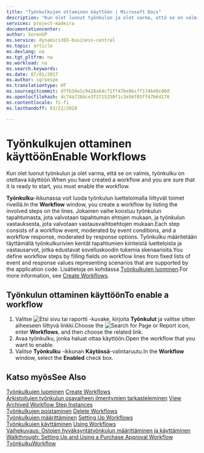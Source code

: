 ```yaml
---
title: "Työnkulkujen ottaminen käyttöön | Microsoft Docs"
description: "Kun olet luonut työnkulun ja olet varma, että se on valmis, työnkulku on otettava käyttöön."
services: project-madeira
documentationcenter: 
author: SorenGP
ms.service: dynamics365-business-central
ms.topic: article
ms.devlang: na
ms.tgt_pltfrm: na
ms.workload: na
ms.search.keywords: 
ms.date: 07/01/2017
ms.author: sgroespe
ms.translationtype: HT
ms.sourcegitcommit: d7fb34e1c9428a64c71ff47be8bcff174649c00d
ms.openlocfilehash: dc74a72bbce3f3715250f1c3e56f03ff47b64170
ms.contentlocale: fi-fi
ms.lasthandoff: 03/22/2018

---
```

# <a name="enable-workflows"></a><span data-ttu-id="5e22d-103">Työnkulkujen ottaminen käyttöön</span><span class="sxs-lookup"><span data-stu-id="5e22d-103">Enable Workflows</span></span>
<span data-ttu-id="5e22d-104">Kun olet luonut työnkulun ja olet varma, että se on valmis, työnkulku on otettava käyttöön.</span><span class="sxs-lookup"><span data-stu-id="5e22d-104">When you have created a workflow and you are sure that it is ready to start, you must enable the workflow.</span></span>  

 <span data-ttu-id="5e22d-105">**Työnkulku**-ikkunassa voit luoda työnkulun luetteloimalla liittyvät toimet riveillä.</span><span class="sxs-lookup"><span data-stu-id="5e22d-105">In the **Workflow** window, you create a workflow by listing the involved steps on the lines.</span></span> <span data-ttu-id="5e22d-106">Jokainen vaihe koostuu työnkulun tapahtumasta, jota valvotaan tapahtuman ehtojen mukaan, ja työnkulun vastauksesta, jota valvotaan vastausvaihtoehtojen mukaan.</span><span class="sxs-lookup"><span data-stu-id="5e22d-106">Each step consists of a workflow event, moderated by event conditions, and a workflow response, moderated by response options.</span></span> <span data-ttu-id="5e22d-107">Työnkulku määritetään täyttämällä työnkulkurivien kentät tapahtumien kiinteistä luetteloista ja vastausarvot, jotka edustavat sovelluskoodin tukemia skenaarioita.</span><span class="sxs-lookup"><span data-stu-id="5e22d-107">You define workflow steps by filling fields on workflow lines from fixed lists of event and response values representing scenarios that are supported by the application code.</span></span> <span data-ttu-id="5e22d-108">Lisätietoja on kohdassa [Työnkulkujen luominen](across-how-to-create-workflows.md).</span><span class="sxs-lookup"><span data-stu-id="5e22d-108">For more information, see [Create Workflows](across-how-to-create-workflows.md).</span></span>  

## <a name="to-enable-a-workflow"></a><span data-ttu-id="5e22d-109">Työnkulun ottaminen käyttöön</span><span class="sxs-lookup"><span data-stu-id="5e22d-109">To enable a workflow</span></span>  
1.  <span data-ttu-id="5e22d-110">Valitse ![Etsi sivu tai raportti](media/ui-search/search_small.png "Etsi sivu tai raportti -kuvake") -kuvake, kirjoita **Työnkulut** ja valitse sitten aiheeseen liittyvä linkki.</span><span class="sxs-lookup"><span data-stu-id="5e22d-110">Choose the ![Search for Page or Report](media/ui-search/search_small.png "Search for Page or Report icon") icon, enter **Workflows**, and then choose the related link.</span></span>  
2.  <span data-ttu-id="5e22d-111">Avaa työnkulku, jonka haluat ottaa käyttöön.</span><span class="sxs-lookup"><span data-stu-id="5e22d-111">Open the workflow that you want to enable.</span></span>  
3.  <span data-ttu-id="5e22d-112">Valitse **Työnkulku** -ikkunan **Käytössä**-valintaruutu.</span><span class="sxs-lookup"><span data-stu-id="5e22d-112">In the **Workflow** window, select the **Enabled** check box.</span></span>  

## <a name="see-also"></a><span data-ttu-id="5e22d-113">Katso myös</span><span class="sxs-lookup"><span data-stu-id="5e22d-113">See Also</span></span>  
 <span data-ttu-id="5e22d-114">[Työnkulkujen luominen](across-how-to-create-workflows.md) </span><span class="sxs-lookup"><span data-stu-id="5e22d-114">[Create Workflows](across-how-to-create-workflows.md) </span></span>  
 <span data-ttu-id="5e22d-115">[Arkistoitujen työnkulun osavaiheen ilmentymien tarkasteleminen](across-how-to-view-archived-workflow-step-instances.md) </span><span class="sxs-lookup"><span data-stu-id="5e22d-115">[View Archived Workflow Step Instances](across-how-to-view-archived-workflow-step-instances.md) </span></span>  
 <span data-ttu-id="5e22d-116">[Työnkulkujen poistaminen](across-how-to-delete-workflows.md) </span><span class="sxs-lookup"><span data-stu-id="5e22d-116">[Delete Workflows](across-how-to-delete-workflows.md) </span></span>  
 <span data-ttu-id="5e22d-117">[Työnkulkujen määrittäminen](across-set-up-workflows.md) </span><span class="sxs-lookup"><span data-stu-id="5e22d-117">[Setting Up Workflows](across-set-up-workflows.md) </span></span>  
 <span data-ttu-id="5e22d-118">[Työnkulkujen käyttäminen](across-use-workflows.md) </span><span class="sxs-lookup"><span data-stu-id="5e22d-118">[Using Workflows](across-use-workflows.md) </span></span>  
 <span data-ttu-id="5e22d-119">[Vaihekuvaus: Ostojen hyväksyntätyönkulun määrittäminen ja käyttäminen](walkthrough-setting-up-and-using-a-purchase-approval-workflow.md) </span><span class="sxs-lookup"><span data-stu-id="5e22d-119">[Walkthrough: Setting Up and Using a Purchase Approval Workflow](walkthrough-setting-up-and-using-a-purchase-approval-workflow.md) </span></span>  
 [<span data-ttu-id="5e22d-120">Työnkulku</span><span class="sxs-lookup"><span data-stu-id="5e22d-120">Workflow</span></span>](across-workflow.md)   

